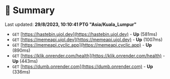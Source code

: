 # 📖 Summary
Last updated: **29/8/2023, 10:10:41 PTG "Asia/Kuala_Lumpur"**

- `GET` [https://hastebin.ujol.dev](https://hastebin.ujol.dev) - **Up** (581ms)
- `GET` [https://memeapi.ujol.dev](https://memeapi.ujol.dev) - **Up** (1007ms)
- `GET` [https://memeapi.cyclic.app](https://memeapi.cyclic.app) - **Up** (890ms)
- `GET` [https://klik.onrender.com/health](https://klik.onrender.com/health) - **Up** (443ms)
- `GET` [https://dumb.onrender.com](https://dumb.onrender.com) - **Up** (336ms)
